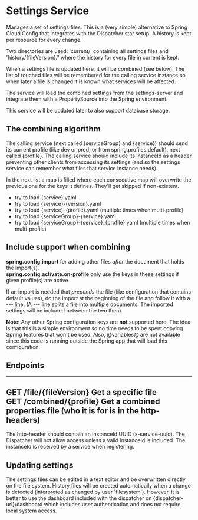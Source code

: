 Settings Service
================

Manages a set of settings files. This is a (very simple) alternative to Spring Cloud
Config that integrates with the Dispatcher star setup. A history is kept per
resource for every change.

Two directories are used: 'current/' containing all settings files and
'history/{fileVersion}/' where the history for every file in current is kept.

When a settings file is updated here, it will be combined (see below). The list
of touched files will be remembered for the calling service instance so when
later a file is changed it is known what services will be affected.

The service will load the combined settings from the settings-server and
integrate them with a PropertySource into the Spring environment.

This service will be updated later to also support database storage.

## The combining algorithm

The calling service (next called {serviceGroup} and {service}) should send its
current profile (like dev or prod, or from spring.profiles.default), next called
{profile}. The calling service should include its instanceId as a header
preventing other clients from accessing its settings (and so the settings service
can remember what files that service instance needs).

In the next list a map is filled where each consecutive map will overwrite
the previous one for the keys it defines. They'll get skipped if non-existent.

- try to load {service}.yaml
- try to load {service}-{version}.yaml
- try to load {service}-{profile}.yaml (multiple times when multi-profile)
- try to load {serviceGroup}-{service}.yaml
- try to load {serviceGroup}-{service}_{profile}.yaml (multiple times when multi-profile)

## Include support when combining

**spring.config.import** for adding other files *after* the document that holds the import(s).</br>
**spring.config.activate.on-profile** only use the keys in these settings if given profile(s) are active.

If an import is needed that *prepends* the file (like configuration that contains default
values), do the import at the beginning of the file and follow it with a --- line.
(A --- line splits a file into multiple documents. The imported settings will be included
between the two then)

**Note**: Any other Spring configuration keys are **not** supported here.
          The idea is that this is a simple environment so no time needs to
          be spent copying Spring features that won't be used.
          Also, @variables@ are not available since this code is running
          outside the Spring app that will load this configuration.

## Endpoints

---
GET /file/{fileVersion}   Get a specific file<br/>
GET /combined/{profile}   Get a combined properties file (who it is for is in the http-headers)
---
The http-header should contain an instanceId UUID (x-service-uuid). The Dispatcher
will not allow access unless a valid instanceId is included. The instanceId is received
by a service when registering.

## Updating settings

The settings files can be edited in a text editor and be overwritten directly on the
file system. History files will be created automatically when a change is detected
(interpreted as changed by user 'filesystem'). However, it is better to use the dashboard
included with the dispatcher on {dispatcher-url}/dashboard which includes user authentication
and does not require local system access.
